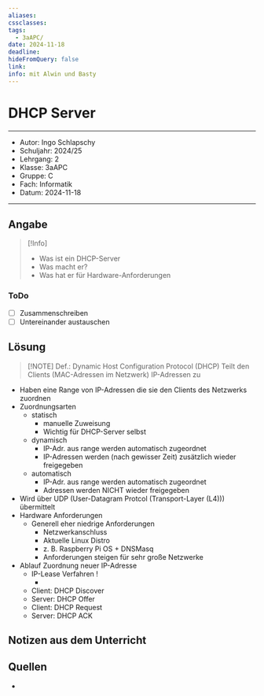 ```yaml
---
aliases: 
cssclasses: 
tags:
  - 3aAPC/
date: 2024-11-18
deadline: 
hideFromQuery: false
link: 
info: mit Alwin und Basty
---
```


# DHCP Server
---
- Autor: Ingo Schlapschy
- Schuljahr: 2024/25
- Lehrgang: 2
- Klasse: 3aAPC
- Gruppe: C
- Fach: Informatik
- Datum: 2024-11-18
---

## Angabe

> [!Info]
> - Was ist ein DHCP-Server
> - Was macht er?
> - Was hat er für Hardware-Anforderungen

### ToDo
- [ ] Zusammenschreiben
- [ ] Untereinander austauschen
## Lösung

> [!NOTE] Def.: Dynamic Host Configuration Protocol (DHCP)
> Teilt den Clients (MAC-Adressen im Netzwerk) IP-Adressen zu

- Haben eine Range von IP-Adressen die sie den Clients des Netzwerks zuordnen
- Zuordnungsarten
	- statisch
		- manuelle Zuweisung
		- Wichtig für DHCP-Server selbst
	- dynamisch
		- IP-Adr. aus range werden automatisch zugeordnet
		- IP-Adressen werden (nach gewisser Zeit) zusätzlich wieder freigegeben
	- automatisch
		- IP-Adr. aus range werden automatisch zugeordnet
		- Adressen werden NICHT wieder freigegeben
- Wird über UDP (User-Datagram Protcol (Transport-Layer (L4))) übermittelt
- Hardware Anforderungen
	- Generell eher niedrige Anforderungen
		- Netzwerkanschluss
		- Aktuelle Linux Distro
		- z. B. Raspberry Pi OS + DNSMasq
		- Anforderungen steigen für sehr große Netzwerke
- Ablauf Zuordnung neuer IP-Adresse
	- IP-Lease Verfahren !
		- [](Pasted%20image%2020241118084438.png)
	- Client: DHCP Discover
	- Server: DHCP Offer
	- Client: DHCP Request
	- Server: DHCP ACK
	
## Notizen aus dem Unterricht

## Quellen
- 

